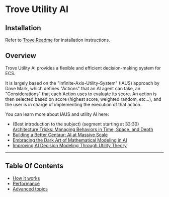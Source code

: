 
# Trove Utility AI

## Installation

Refer to [Trove Readme](https://github.com/PhilSA/Trove/blob/main/README.md#installing-the-packages) for installation instructions.


## Overview

Trove Utility AI provides a flexible and efficient decision-making system for ECS.

It is largely based on the "Infinite-Axis-Utility-System" (IAUS) approach by Dave Mark, which defines "Actions" that an AI agent can take, an "Considerations" that each Action uses to evaluate its score. An action is then selected based on score (highest score, weighted random, etc...), and the user is in charge of implementing the execution of that action. 

You can learn more about IAUS and utility AI here:
* (Best introduction to the subject) (segment starting at 33:30) [Architecture Tricks: Managing Behaviors in Time, Space, and Depth](https://www.gdcvault.com/play/1018040/Architecture-Tricks-Managing-Behaviors-in) 
* [Building a Better Centaur: AI at Massive Scale](https://www.gdcvault.com/play/1021848/Building-a-Better-Centaur-AI)
* [Embracing the Dark Art of Mathematical Modeling in AI](https://gdcvault.com/play/1015683/Embracing-the-Dark-Art-of) 
* [Improving AI Decision Modeling Through Utility Theory](https://gdcvault.com/play/1012410/Improving-AI-Decision-Modeling-Through)

---------------------------------------------------

## Table Of Contents

* [How it works](./Documentation~/how-it-works.md)
* [Performance](./Documentation~/performance.md)
* [Advanced topics](./Documentation~/advanced.md)
